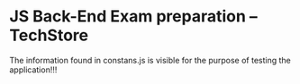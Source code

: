 # JS Back-End Exam preparation – TechStore

The information found in constans.js is visible for the purpose of testing the application!!!
